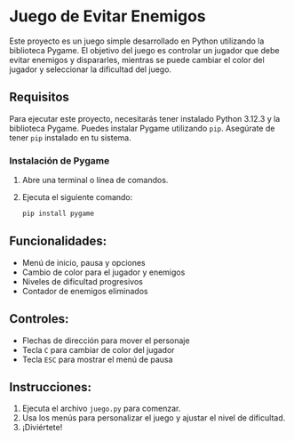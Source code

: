 # Juego de Evitar Enemigos

Este proyecto es un juego simple desarrollado en Python utilizando la biblioteca Pygame. El objetivo del juego es controlar un jugador que debe evitar enemigos y dispararles, mientras se puede cambiar el color del jugador y seleccionar la dificultad del juego.

## Requisitos

Para ejecutar este proyecto, necesitarás tener instalado Python 3.12.3 y la biblioteca Pygame. Puedes instalar Pygame utilizando `pip`. Asegúrate de tener `pip` instalado en tu sistema.

### Instalación de Pygame

1. Abre una terminal o línea de comandos.
2. Ejecuta el siguiente comando:

   ```bash
   pip install pygame

## Funcionalidades:
- Menú de inicio, pausa y opciones
- Cambio de color para el jugador y enemigos
- Niveles de dificultad progresivos
- Contador de enemigos eliminados

## Controles:
- Flechas de dirección para mover el personaje
- Tecla `C` para cambiar de color del jugador
- Tecla `ESC` para mostrar el menú de pausa

## Instrucciones:
1. Ejecuta el archivo `juego.py` para comenzar.
2. Usa los menús para personalizar el juego y ajustar el nivel de dificultad.
3. ¡Diviértete!
